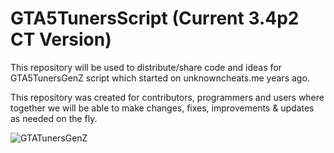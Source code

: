# GTA5TunersScript (Current 3.4p2 CT Version)

This repository will be used to distribute/share code and ideas for GTA5TunersGenZ script which started on unknowncheats.me years ago.

This repository was created for contributors, programmers and users where together we will be able to make changes, fixes, improvements & updates as needed on the fly.

![GTATunersGenZ](https://user-images.githubusercontent.com/121238089/213777949-009c07e5-a55c-4883-893d-2c22d84838f4.jpg)
